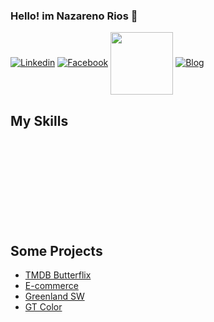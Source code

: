 ### Hello! im Nazareno Rios 👋

[![Linkedin](https://img.shields.io/badge/LinkedIn-0077B5?style=for-the-badge&logo=linkedin&logoColor=white)](https://www.linkedin.com/in/nazareno-rios/)
[![Facebook](https://img.shields.io/badge/Facebook-1877F2?style=for-the-badge&logo=facebook&logoColor=white)](https://www.facebook.com/nazareno.rios.1/)
<a href="#" href="#" onclick='window.open("https://www.instagram.com/nazarenorios1/");return false;'><img align="center" alt="" width="100" src="https://camo.githubusercontent.com/c9dacf0f25a1489fdbc6c0d2b41cda58b77fa210a13a886d6f99e027adfbd358/68747470733a2f2f6564656e742e6769746875622e696f2f537570657254696e7949636f6e732f696d616765732f7376672f696e7374616772616d2e737667" /></a>
[![Blog](https://img.shields.io/website-up-down-green-red/http/monip.org.svg)](https://nazarenorios.github.io/portfolio/)


## My Skills

<div style="display: inline_block"><br/>
    <img align="center" alt="" src="https://img.shields.io/badge/Linux-FCC624?style=for-the-badge&logo=linux&logoColor=black" />
    <img align="center" alt="" src="https://img.shields.io/badge/JavaScript-F7DF1E?style=for-the-badge&logo=javascript&logoColor=black" />
    <img align="center" alt="" src="https://img.shields.io/badge/TypeScript-007ACC?style=for-the-badge&logo=typescript&logoColor=white" />
    <img align="center" alt="" src="https://img.shields.io/badge/React-20232A?style=for-the-badge&logo=react&logoColor=61DAFB" />
    <img align="center" alt="" src="https://img.shields.io/badge/Next-black?style=for-the-badge&logo=next.js&logoColor=white" />
    <img align="center" alt="" src="https://img.shields.io/badge/React_Native-20232A?style=for-the-badge&logo=react&logoColor=61DAFB" />
    <img align="center" alt="" src="https://img.shields.io/badge/Redux-593D88?style=for-the-badge&logo=redux&logoColor=white" />
</div>

<div style="display: inline_block"><br/>
    <img align="center" alt="" src="https://img.shields.io/badge/Node.js-43853D?style=for-the-badge&logo=node.js&logoColor=white" />
    <!--  <img align="center" alt="" src="https://img.shields.io/badge/Express.js-404D59?style=for-the-badge" />-->
    <img align="center" alt="" src="https://img.shields.io/badge/MySQL-00000F?style=for-the-badge&logo=mysql&logoColor=white" />
    <img align="center" alt="" src="https://img.shields.io/badge/PostgreSQL-316192?style=for-the-badge&logo=postgresql&logoColor=white" />
    <img align="center" alt="" src="https://img.shields.io/badge/sequelize-323330?style=for-the-badge&logo=sequelize&logoColor=blue" />
    <img align="center" alt="" src="https://img.shields.io/badge/MongoDB-4EA94B?style=for-the-badge&logo=mongodb&logoColor=white" />
    <img align="center" alt="" src="https://img.shields.io/badge/Firebase-039BE5?style=for-the-badge&logo=Firebase&logoColor=white" />
    <img align="center" alt="" src="https://img.shields.io/badge/Amazon_AWS-FF9900?style=for-the-badge&logo=amazonaws&logoColor=white" />
</div>

<div style="display: inline_block"><br/>
    <img align="center" alt="" src="https://img.shields.io/badge/HTML5-E34F26?style=for-the-badge&logo=html5&logoColor=white" />
    <img align="center" alt="" src="https://img.shields.io/badge/CSS3-1572B6?style=for-the-badge&logo=css3&logoColor=white" />
    <img align="center" alt="" src="https://img.shields.io/badge/Sass-CC6699?style=for-the-badge&logo=sass&logoColor=white" />
    <img align="center" alt="" src="https://img.shields.io/badge/Tailwind_CSS-38B2AC?style=for-the-badge&logo=tailwind-css&logoColor=white" />
    <img align="center" alt="" src="https://img.shields.io/badge/Bootstrap-563D7C?style=for-the-badge&logo=bootstrap&logoColor=white" />
    <img align="center" alt="" src="https://img.shields.io/badge/Material--UI-0081CB?style=for-the-badge&logo=material-ui&logoColor=white" />
    <img align="center" alt="" src="https://img.shields.io/badge/styled--components-DB7093?style=for-the-badge&logo=styled-components&logoColor=white" />
</div>

<br/>
<br/>

## Some Projects
- [TMDB Butterflix](https://butterflix.vercel.app/)
- [E-commerce](https://www.youtube.com/watch?v=5mcsn3wxW4g)
- [Greenland SW](https://greenlandsw.netlify.app/)
- [GT Color](https://gtcolor.netlify.app/)
